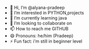 - 👋 Hi, I’m @alyana-pradeep
- 👀 I’m interested in PYTHON,projects 
- 🌱 I’m currently learning java
- 💞️ I’m looking to collaborate on 
- 📫 How to reach me GITHUB
- 😄 Pronouns: he/him (Pradeep)
- ⚡ Fun fact: i'm still in beginner level

<!---
alyana-pradeep/alyana-pradeep is a ✨ special ✨ repository because its `README.md` (this file) appears on your GitHub profile.
You can click the Preview link to take a look at your changes.
--->

